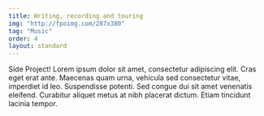 ```yaml
---
title: Writing, recording and touring
img: "http://fpoimg.com/287x380"
tag: "Music"
order: 4
layout: standard
---
```


Side Project! Lorem ipsum dolor sit amet, consectetur adipiscing elit. Cras eget erat ante. Maecenas quam urna, vehicula sed consectetur vitae, imperdiet id leo. Suspendisse potenti. Sed congue dui sit amet venenatis eleifend. Curabitur aliquet metus at nibh placerat dictum. Etiam tincidunt lacinia tempor.
